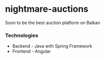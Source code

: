 # nightmare-auctions
Soon to be the best auction platform on Balkan


### Technologies
- Backend - Java with Spring Framework
- Frontend - Angular
